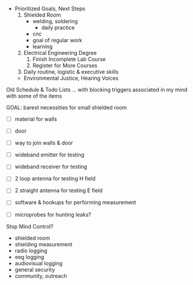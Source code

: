 - Prioritized Goals, Next Steps
  1. Shielded Room
     - welding, soldering
         - daily practice
     - cnc
     - goal of regular work
     - learning
  2. Electrical Engineering Degree
     1. Finish Incomplete Lab Course
     2. Register for More Courses
  3. Daily routine, logistic & executive skills
  - Environmental Justice, Hearing Voices

Old Schedule & Todo Lists ... with blocking triggers associated in my mind with some of the items

GOAL: barest necessities for small shielded room
  - [ ] material for walls
  - [ ] door
  - [ ] way to join walls & door
  - [ ] wideband emitter for testing
  - [ ] wideband receiver for testing
  - [ ] 2 loop antenna for testing H field
  - [ ] 2 straight antenna for testing E field
  - [ ] software & hookups for performing measurement
  - [ ] microprobes for hunting leaks?
  

Stop Mind Control?
  - shielded room
  - shielding measurement
  - radio logging
  - eeg logging
  - audiovisual logging
  - general security
  - community, outreach
